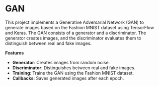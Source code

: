 # GAN
This project implements a Generative Adversarial Network (GAN) to generate images based on the Fashion MNIST dataset using TensorFlow and Keras. The GAN consists of a generator and a discriminator. The generator creates images, and the discriminator evaluates them to distinguish between real and fake images. </br>

**Features** </br>
* **Generator**: Creates images from random noise.
* **Discriminator**: Distinguishes between real and fake images.
* **Training**: Trains the GAN using the Fashion MNIST dataset.
* **Callbacks**: Saves generated images after each epoch.
